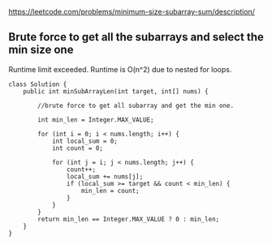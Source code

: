 https://leetcode.com/problems/minimum-size-subarray-sum/description/

## Brute force to get all the subarrays and select the min size one

Runtime limit exceeded. Runtime is O(n^2) due to nested for loops.

```
class Solution {
    public int minSubArrayLen(int target, int[] nums) {

        //brute force to get all subarray and get the min one.

        int min_len = Integer.MAX_VALUE;

        for (int i = 0; i < nums.length; i++) {
            int local_sum = 0;
            int count = 0;

            for (int j = i; j < nums.length; j++) {
                count++;
                local_sum += nums[j];
                if (local_sum >= target && count < min_len) {
                    min_len = count;
                }
            }
        }
        return min_len == Integer.MAX_VALUE ? 0 : min_len;
    }
}

```
